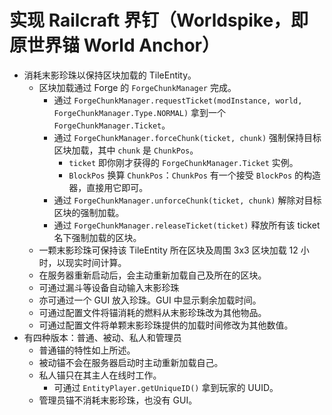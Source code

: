 # 实现 Railcraft 界钉（Worldspike，即原世界锚 World Anchor）

  - 消耗末影珍珠以保持区块加载的 TileEntity。
    - 区块加载通过 Forge 的 `ForgeChunkManager` 完成。
      - 通过 `ForgeChunkManager.requestTicket(modInstance, world, ForgeChunkManager.Type.NORMAL)`
        拿到一个 `ForgeChunkManager.Ticket`。
      - 通过 `ForgeChunkManager.forceChunk(ticket, chunk)` 强制保持目标区块加载，其中 `chunk` 是 `ChunkPos`。
        - `ticket` 即你刚才获得的 `ForgeChunkManager.Ticket` 实例。
        - `BlockPos` 换算 `ChunkPos`：`ChunkPos` 有一个接受 `BlockPos` 的构造器，直接用它即可。
      - 通过 `ForgeChunkManager.unforceChunk(ticket, chunk)` 解除对目标区块的强制加载。
      - 通过 `ForgeChunkManager.releaseTicket(ticket)` 释放所有该 ticket 名下强制加载的区块。
    - 一颗末影珍珠可保持该 TileEntity 所在区块及周围 3x3 区块加载 12 小时，以现实时间计算。
    - 在服务器重新启动后，会主动重新加载自己及所在的区块。
    - 可通过漏斗等设备自动输入末影珍珠
    - 亦可通过一个 GUI 放入珍珠。GUI 中显示剩余加载时间。
    - 可通过配置文件将锚消耗的燃料从末影珍珠改为其他物品。
    - 可通过配置文件将单颗末影珍珠提供的加载时间修改为其他数值。
  - 有四种版本：普通、被动、私人和管理员
    - 普通锚的特性如上所述。
    - 被动锚不会在服务器启动时主动重新加载自己。
    - 私人锚只在其主人在线时工作。
      - 可通过 `EntityPlayer.getUniqueID()` 拿到玩家的 UUID。
    - 管理员锚不消耗末影珍珠，也没有 GUI。